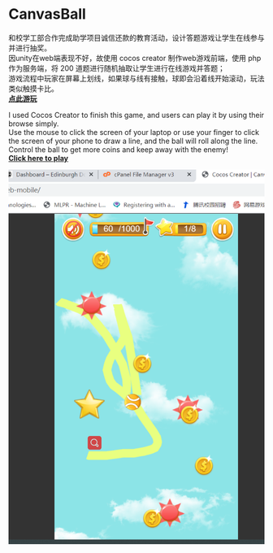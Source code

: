 # CanvasBall
和校学工部合作完成助学项目诚信还款的教育活动，设计答题游戏让学生在线参与并进行抽奖。<br/>
因unity在web端表现不好，故使用 cocos creator 制作web游戏前端，使用 php 作为服务端，将 200 道题进行随机抽取让学生进行在线游戏并答题；<br/>
游戏流程中玩家在屏幕上划线，如果球与线有接触，球即会沿着线开始滚动，玩法类似触摸卡比。<br/>
<a href="http://cafel.edinburgh.domains/canvasBall/web-mobile/"><b>点此游玩</b></a><br>

I used Cocos Creator to finish this game, and users can play it by using their browse simply.<br>
Use the mouse to click the screen of your laptop or use your finger to click the screen of your phone to draw a line, and the ball will roll along the line.<br>
Control the ball to get more coins and keep away with the enemy!<br>
<a href="http://cafel.edinburgh.domains/canvasBall/web-mobile/"><b>Click here to play</b></a><br>

![图](pic/new.png)

